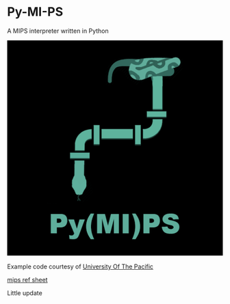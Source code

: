 # Py-MI-PS

A MIPS interpreter written in Python

![alt text](<https://github.com/AshtonUPS/Py-MI-PS/blob/master/Assets/Py(MI)Ps%20Graphic.png>)

Example code courtesy of [University Of The Pacific]

[mips ref sheet]

[university of the pacific]: https://ecs-network.serv.pacific.edu/ecpe-170/tutorials/mips-example-programs
[ref]: http://www-ee.eng.hawaii.edu/~sasaki/EE361/Fall99/ChrisChan/Report.html#3.0
[mips ref sheet]: https://inst.eecs.berkeley.edu/~cs61c/resources/MIPS_help.html

Little update
